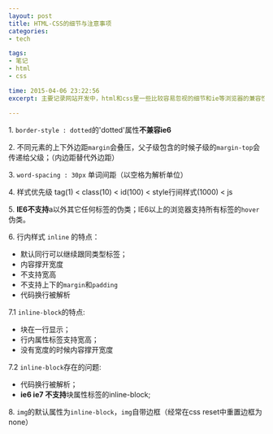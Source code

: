 ```yaml
---
layout: post
title: HTML-CSS的细节与注意事项
categories: 
- tech

tags: 
- 笔记
- html
- css

time: 2015-04-06 23:22:56
excerpt: 主要记录网站开发中，html和css里一些比较容易忽视的细节和ie等浏览器的兼容性问题

---
```


1\. `border-style : dotted`的'dotted'属性**不兼容ie6**

2\. 不同元素的上下外边距`margin`会叠压，父子级包含的时候子级的`margin-top`会传递给父级；（内边距替代外边距）

3\. `word-spacing : 30px` 单词间距（以空格为解析单位）

4\. 样式优先级  tag(1)  <  class(10)  <  id(100)  <  style行间样式(1000) < js

5\. **IE6不支持**a以外其它任何标签的伪类；IE6以上的浏览器支持所有标签的`hover`伪类。

6\. 行内样式 `inline` 的特点：

* 默认同行可以继续跟同类型标签；
* 内容撑开宽度
* 不支持宽高
* 不支持上下的`margin`和`padding`
* 代码换行被解析

7\.1 `inline-block`的特点:

* 块在一行显示；
* 行内属性标签支持宽高；
* 没有宽度的时候内容撑开宽度

7\.2 `inline-block`存在的问题:

* 代码换行被解析；
* **ie6 ie7 不支持**块属性标签的inline-block;

8\. `img`的默认属性为`inline-block`，`img`自带边框（经常在css reset中重置边框为 none）


